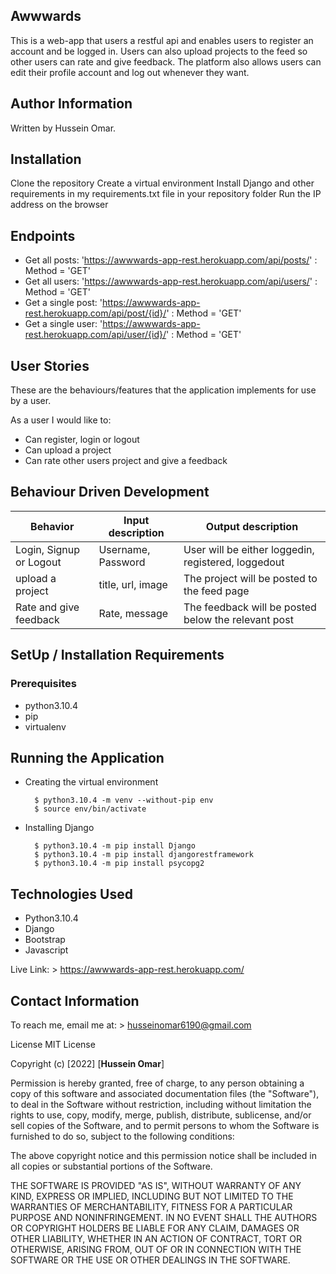 ## Awwwards

This is a web-app that users a restful api and enables users to register an account and be logged in. Users can also upload projects to the feed so other users can rate and give feedback. The platform also allows users can edit their profile account and log out whenever they want.

## Author Information

Written by Hussein Omar.

## Installation

Clone the repository
Create a virtual environment
Install Django and other requirements in my requirements.txt file in your repository folder
Run the IP address on the browser

## Endpoints

- Get all posts: 'https://awwwards-app-rest.herokuapp.com/api/posts/' : Method = 'GET'
- Get all users: 'https://awwwards-app-rest.herokuapp.com/api/users/' : Method = 'GET'
- Get a single post: 'https://awwwards-app-rest.herokuapp.com/api/post/{id}/' : Method = 'GET'
- Get a single user: 'https://awwwards-app-rest.herokuapp.com/api/user/{id}/' : Method = 'GET'

## User Stories

These are the behaviours/features that the application implements for use by a user.

As a user I would like to:

- Can register, login or logout
- Can upload a project
- Can rate other users project and give a feedback

## Behaviour Driven Development

| Behavior                | Input description  | Output description                                  |
| ----------------------- | ------------------ | --------------------------------------------------- |
| Login, Signup or Logout | Username, Password | User will be either loggedin, registered, loggedout |
| upload a project        | title, url, image  | The project will be posted to the feed page         |
| Rate and give feedback  | Rate, message      | The feedback will be posted below the relevant post |

## SetUp / Installation Requirements

### Prerequisites

- python3.10.4
- pip
- virtualenv

## Running the Application

- Creating the virtual environment

        $ python3.10.4 -m venv --without-pip env
        $ source env/bin/activate

- Installing Django

        $ python3.10.4 -m pip install Django
        $ python3.10.4 -m pip install djangorestframework
        $ python3.10.4 -m pip install psycopg2

## Technologies Used

- Python3.10.4
- Django
- Bootstrap
- Javascript

Live Link: > https://awwwards-app-rest.herokuapp.com/

## Contact Information

To reach me, email me at: > husseinomar6190@gmail.com

License
MIT License

Copyright (c) [2022] [**Hussein Omar**]

Permission is hereby granted, free of charge, to any person obtaining a copy of this software and associated documentation files (the "Software"), to deal in the Software without restriction, including without limitation the rights to use, copy, modify, merge, publish, distribute, sublicense, and/or sell copies of the Software, and to permit persons to whom the Software is furnished to do so, subject to the following conditions:

The above copyright notice and this permission notice shall be included in all copies or substantial portions of the Software.

THE SOFTWARE IS PROVIDED "AS IS", WITHOUT WARRANTY OF ANY KIND, EXPRESS OR IMPLIED, INCLUDING BUT NOT LIMITED TO THE WARRANTIES OF MERCHANTABILITY, FITNESS FOR A PARTICULAR PURPOSE AND NONINFRINGEMENT. IN NO EVENT SHALL THE AUTHORS OR COPYRIGHT HOLDERS BE LIABLE FOR ANY CLAIM, DAMAGES OR OTHER LIABILITY, WHETHER IN AN ACTION OF CONTRACT, TORT OR OTHERWISE, ARISING FROM, OUT OF OR IN CONNECTION WITH THE SOFTWARE OR THE USE OR OTHER DEALINGS IN THE SOFTWARE.
